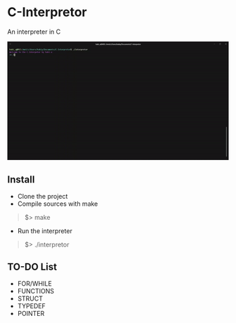 # C-Interpretor
An interpreter in C

![Alt Text](rsc/demo.gif)

## Install
* Clone the project
* Compile sources with make
>  $> make
* Run the interpreter
>  $> ./interpretor

## TO-DO List
* FOR/WHILE
* FUNCTIONS
* STRUCT
* TYPEDEF
* POINTER

